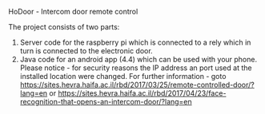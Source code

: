 HoDoor - Intercom door remote control

The project consists of two parts:
1. Server code for the raspberry pi which is connected to a rely which in turn is connected to the electronic door.
2. Java code for an android app (4.4) which can be used with your phone.
Please notice - for security reasons the IP address an port used at the installed location were changed.
For further information - goto https://sites.hevra.haifa.ac.il/rbd/2017/03/25/remote-controlled-door/?lang=en
or https://sites.hevra.haifa.ac.il/rbd/2017/04/23/face-recognition-that-opens-an-intercom-door/?lang=en
